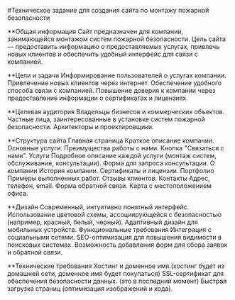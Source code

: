 #Техническое задание для создания сайта по монтажу пожарной безопасности

**Общая информация
Сайт предназначен для компании, занимающейся монтажом систем пожарной безопасности. Цель сайта — предоставить информацию о предоставляемых услугах, привлечь новых клиентов и обеспечить удобный интерфейс для связи с компанией.

**Цели и задачи
Информирование пользователей о услугах компании.
Привлечение новых клиентов через интернет.
Обеспечение удобного способа связи с компанией.
Повышение доверия к компании через предоставление информации о сертификатах и лицензиях.

**Целевая аудитория
Владельцы бизнесов и коммерческих объектов.
Частные лица, заинтересованные в установке систем пожарной безопасности.
Архитекторы и проектировщики.

**Структура сайта
Главная страница
Краткое описание компании.
Основные услуги.
Преимущества работы с нами.
Кнопка "Связаться с нами".
Услуги
Подробное описание каждой услуги (монтаж систем, обслуживание, консультации).
Форма для запроса консультации.
О компании
История компании.
Сертификаты и лицензии.
Портфолио
Примеры выполненных работ.
Отзывы клиентов.
Контакты
Адрес, телефон, email.
Форма обратной связи.
Карта с местоположением офиса.

**Дизайн
Современный, интуитивно понятный интерфейс.
Использование цветовой схемы, ассоциирующейся с безопасностью (например, красный, белый, черный).
Адаптивный дизайн для мобильных устройств.
Функциональные требования
Интеграция с социальными сетями.
SEO-оптимизация для повышения видимости в поисковых системах.
Возможность добавления форм для сбора заявок и обратной связи.

**Технические требования
Хостинг и доменное имя.(хостинг будет из домашней сети, доменное имя будет покупаться)
SSL-сертификат для обеспечения безопасности данных. (это в последний момент)
Быстрая загрузка страниц (оптимизация изображений и кода).

